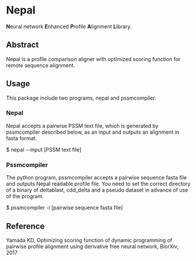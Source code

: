 # Nepal
**N**eural network **E**nhanced **P**rofile **A**lignment **L**ibrary.

## Abstract
Nepal is a profile comparison aligner with optimized scoring function for remote sequence alignment.

## Usage
This package include two programs, nepal and pssmcompiler.

### Nepal
Nepal accepts a pairwise PSSM text file, which is generated by pssmcompiler described below, as an input and outputs an alignment in fasta format.

$ nepal --input [PSSM text file]

### Pssmcompiler
The python program, pssmcompiler accepts a pairwise sequence fasta file and outputs Nepal readable profile file. You need to set the correct directory of a binary of deltablast, cdd_delta and a pseudo dataset in advance of use of the program.

$ pssmcompiler -i [pairwise sequence fasta file]

## Reference
Yamada KD, Optimizing scoring function of dynamic programming of pairwise profile alignment using derivative free neural network, BiorXiv, 2017

